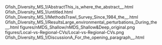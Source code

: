 Gfish_Diversity_MS_1/AbstractThis_is_where_the_abstract__.html
Gfish_Diversity_MS_1/untitled.html
Gfish_Diversity_MS_1/MethodsTrawl_Survey_Since_1984_the__.html
Gfish_Diversity_MS_1/ResultsLarge_environmental_perturbations_During_the__.html
figures/nMDS_Shallow/nMDS_Shallow&Deep_original.png
figures/Local-vs-Regional-CVs/Local-vs-Regional-CVs.png
Gfish_Diversity_MS_1/DiscussionA_For_the_opening_paragraph__.html
